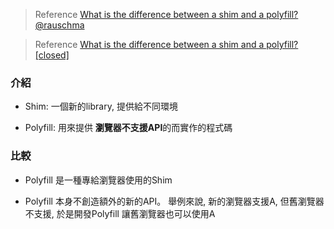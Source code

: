 >  Reference [What is the difference between a shim and a polyfill?@rauschma](http://2ality.com/2011/12/shim-vs-polyfill.html)

>  Reference [What is the difference between a shim and a polyfill? [closed]](https://stackoverflow.com/questions/6599815/what-is-the-difference-between-a-shim-and-a-polyfill)

### 介紹

- Shim: 一個新的library, 提供給不同環境

- Polyfill: 用來提供 **瀏覽器不支援API**的而實作的程式碼


###  比較

- Polyfill 是一種專給瀏覽器使用的Shim

- Polyfill 本身不創造額外的新的API。
舉例來說, 新的瀏覽器支援A, 但舊瀏覽器不支援, 於是開發Polyfill 讓舊瀏覽器也可以使用A
